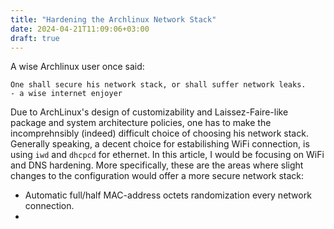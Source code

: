 ```yaml
---
title: "Hardening the Archlinux Network Stack"
date: 2024-04-21T11:09:06+03:00
draft: true
---
```


A wise Archlinux user once said:

```quote
One shall secure his network stack, or shall suffer network leaks.
- a wise internet enjoyer
```

Due to ArchLinux's design of customizability and Laissez-Faire-like package and
system architecture policies, one has to make the incomprehnsibly (indeed)
difficult choice of choosing his network stack. Generally speaking, a decent
choice for estabilishing WiFi connection, is using `iwd` and `dhcpcd` for ethernet.
In this article, I would be focusing on WiFi and DNS hardening. More specifically,
these are the areas where slight changes to the configuration would offer a more
secure network stack:

* Automatic full/half MAC-address octets randomization every network connection.
* 
